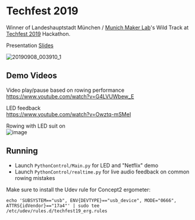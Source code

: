 # Techfest 2019

Winner of Landeshauptstadt München / [Munich Maker Lab](https://munichmakerlab.de/)'s Wild Track at [Techfest 2019](https://techfestmunich.com/) Hackathon.

Presentation [Slides](https://docs.google.com/presentation/d/1Cj1SVs_LXiQ6w6Apk9l8yiHGhnoP5J-KI6mlytDi-2g/edit?usp=sharing)

![20190908_003910_1](https://user-images.githubusercontent.com/11611719/64481326-7d7e0f80-d1da-11e9-8fdc-250e890439a7.gif)

## Demo Videos
Video play/pause based on rowing performance  
https://www.youtube.com/watch?v=G4LVUWbew_E

LED feedback  
https://www.youtube.com/watch?v=Owztq-mSMeI

Rowing with LED suit on  
![image](https://user-images.githubusercontent.com/11611719/64512710-45b0be00-d2e7-11e9-88f3-afdb6ef311c9.png)

## Running

* Launch `PythonControl/Main.py` for LED and "Netflix" demo
* Launch `PythonControl/realtime.py` for live audio feedback on common rowing mistakes

Make sure to install the Udev rule for Concept2 ergometer:
```
echo 'SUBSYSTEM=="usb", ENV{DEVTYPE}=="usb_device", MODE="0666", ATTRS{idVendor}=="17a4"' | sudo tee /etc/udev/rules.d/techfest19_erg.rules
```

